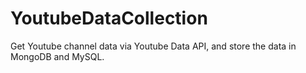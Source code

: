 # YoutubeDataCollection
Get Youtube channel data via Youtube Data API, and store the data in MongoDB and MySQL.
